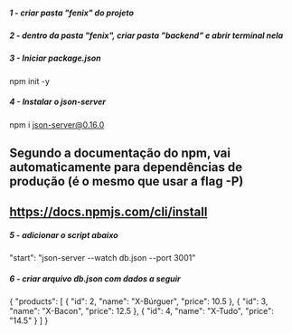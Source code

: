 ##### 1 - criar pasta "fenix" do projeto

##### 2 - dentro da pasta "fenix", criar pasta "backend" e abrir terminal nela

##### 3 - Iniciar package.json
npm init -y

##### 4 - Instalar o json-server
npm i json-server@0.16.0
## Segundo a documentação do npm, vai automaticamente para dependências de produção (é o mesmo que usar a flag -P)
## https://docs.npmjs.com/cli/install

##### 5 - adicionar o script abaixo
"start": "json-server --watch db.json --port 3001"

##### 6 - criar arquivo db.json com dados a seguir
{
"products": [
    {
      "id": 2,
      "name": "X-Búrguer",
      "price": 10.5
    },
    {
      "id": 3,
      "name": "X-Bacon",
      "price": 12.5
    },
    {
      "id": 4,
      "name": "X-Tudo",
      "price": "14.5"
    }
  ]
}